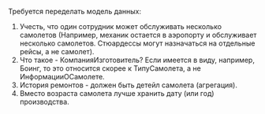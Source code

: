 Требуется переделать модель данных:
1. Учесть, что один сотрудник может обслуживать несколько самолетов
(Например, механик остается в аэропорту и обслуживает несколько самолетов. Стюардессы могут назначаться на отдельные рейсы, а не самолет).
2. Что такое - КомпанияИзготовитель? Если имеется в виду, например, Боинг, то это относится скорее к ТипуСамолета, а не ИнформацииОСамолете.
3. История ремонтов - должен быть детейл самолета (агрегация).
4. Вместо возраста самолета лучше хранить дату (или год) производства.
